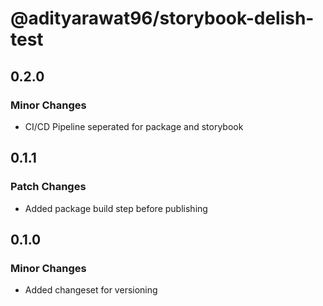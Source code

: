 # @adityarawat96/storybook-delish-test

## 0.2.0

### Minor Changes

- CI/CD Pipeline seperated for package and storybook

## 0.1.1

### Patch Changes

- Added package build step before publishing

## 0.1.0

### Minor Changes

- Added changeset for versioning
